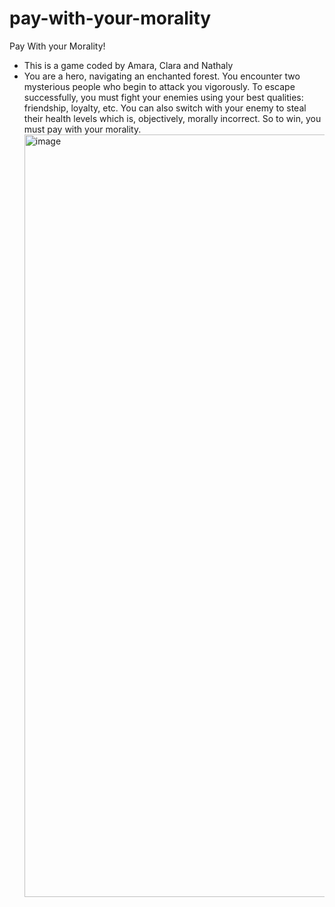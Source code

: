 # pay-with-your-morality


Pay With your Morality!
- This is a game coded by Amara, Clara and Nathaly
- You are a hero, navigating an enchanted forest. You encounter two mysterious people who begin to attack you vigorously. To escape successfully, you must fight your enemies using your best qualities: friendship, loyalty, etc. You can also switch with your enemy to steal their health levels which is, objectively, morally incorrect. So to win, you must pay with your morality.
  <img width="2126" height="1220" alt="image" src="https://github.com/user-attachments/assets/889e1ef9-43c1-4334-b9fb-51c57f198fb2" />
